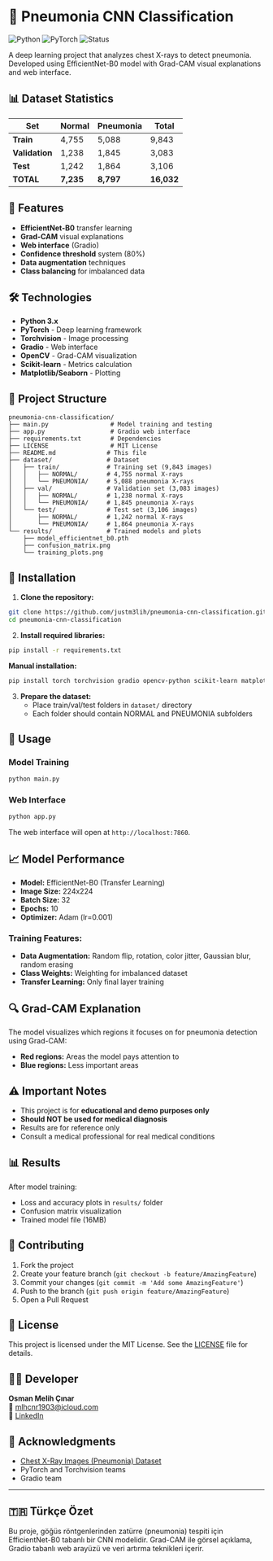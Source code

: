 # 🏥 Pneumonia CNN Classification

![Python](https://img.shields.io/badge/Python-3.x-blue)
![PyTorch](https://img.shields.io/badge/PyTorch-Framework-red)
![Status](https://img.shields.io/badge/Status-Completed-brightgreen)

A deep learning project that analyzes chest X-rays to detect pneumonia. Developed using EfficientNet-B0 model with Grad-CAM visual explanations and web interface.

## 📊 Dataset Statistics

| Set | Normal | Pneumonia | Total |
|-----|--------|-----------|--------|
| **Train** | 4,755 | 5,088 | 9,843 |
| **Validation** | 1,238 | 1,845 | 3,083 |
| **Test** | 1,242 | 1,864 | 3,106 |
| **TOTAL** | **7,235** | **8,797** | **16,032** |

## 🚀 Features

- **EfficientNet-B0** transfer learning
- **Grad-CAM** visual explanations
- **Web interface** (Gradio)
- **Confidence threshold** system (80%)
- **Data augmentation** techniques
- **Class balancing** for imbalanced data

## 🛠️ Technologies

- **Python 3.x**
- **PyTorch** - Deep learning framework
- **Torchvision** - Image processing
- **Gradio** - Web interface
- **OpenCV** - Grad-CAM visualization
- **Scikit-learn** - Metrics calculation
- **Matplotlib/Seaborn** - Plotting

## 📁 Project Structure

```
pneumonia-cnn-classification/
├── main.py                 # Model training and testing
├── app.py                  # Gradio web interface
├── requirements.txt        # Dependencies
├── LICENSE                 # MIT License
├── README.md              # This file
├── dataset/               # Dataset
│   ├── train/             # Training set (9,843 images)
│   │   ├── NORMAL/        # 4,755 normal X-rays
│   │   └── PNEUMONIA/     # 5,088 pneumonia X-rays
│   ├── val/               # Validation set (3,083 images)
│   │   ├── NORMAL/        # 1,238 normal X-rays
│   │   └── PNEUMONIA/     # 1,845 pneumonia X-rays
│   └── test/              # Test set (3,106 images)
│       ├── NORMAL/        # 1,242 normal X-rays
│       └── PNEUMONIA/     # 1,864 pneumonia X-rays
└── results/               # Trained models and plots
    ├── model_efficientnet_b0.pth
    ├── confusion_matrix.png
    └── training_plots.png
```

## 🔧 Installation

1. **Clone the repository:**
```bash
git clone https://github.com/justm3lih/pneumonia-cnn-classification.git
cd pneumonia-cnn-classification
```

2. **Install required libraries:**
```bash
pip install -r requirements.txt
```

**Manual installation:**
```bash
pip install torch torchvision gradio opencv-python scikit-learn matplotlib seaborn pillow
```

3. **Prepare the dataset:**
   - Place train/val/test folders in `dataset/` directory
   - Each folder should contain NORMAL and PNEUMONIA subfolders

## 🎯 Usage

### Model Training
```bash
python main.py
```

### Web Interface
```bash
python app.py
```

The web interface will open at `http://localhost:7860`.

## 📈 Model Performance

- **Model:** EfficientNet-B0 (Transfer Learning)
- **Image Size:** 224x224
- **Batch Size:** 32
- **Epochs:** 10
- **Optimizer:** Adam (lr=0.001)

### Training Features:
- **Data Augmentation:** Random flip, rotation, color jitter, Gaussian blur, random erasing
- **Class Weights:** Weighting for imbalanced dataset
- **Transfer Learning:** Only final layer training

## 🔍 Grad-CAM Explanation

The model visualizes which regions it focuses on for pneumonia detection using Grad-CAM:
- **Red regions:** Areas the model pays attention to
- **Blue regions:** Less important areas

## ⚠️ Important Notes

- This project is for **educational and demo purposes only**
- **Should NOT be used for medical diagnosis**
- Results are for reference only
- Consult a medical professional for real medical conditions

## 📊 Results

After model training:
- Loss and accuracy plots in `results/` folder
- Confusion matrix visualization
- Trained model file (16MB)

## 🤝 Contributing

1. Fork the project
2. Create your feature branch (`git checkout -b feature/AmazingFeature`)
3. Commit your changes (`git commit -m 'Add some AmazingFeature'`)
4. Push to the branch (`git push origin feature/AmazingFeature`)
5. Open a Pull Request

## 📄 License

This project is licensed under the MIT License. See the [LICENSE](LICENSE) file for details.

## 👨‍💻 Developer

**Osman Melih Çınar**  
📧 [mlhcnr1903@icloud.com](mailto:mlhcnr1903@icloud.com)  
💼 [LinkedIn](https://www.linkedin.com/in/osman-melih-%C3%A7%C4%B1nar-76312332a/)

## 🙏 Acknowledgments

- [Chest X-Ray Images (Pneumonia) Dataset](https://www.kaggle.com/datasets/paultimothymooney/chest-xray-pneumonia)
- PyTorch and Torchvision teams
- Gradio team

---

## 🇹🇷 Türkçe Özet
Bu proje, göğüs röntgenlerinden zatürre (pneumonia) tespiti için EfficientNet-B0 tabanlı bir CNN modelidir. 
Grad-CAM ile görsel açıklama, Gradio tabanlı web arayüzü ve veri artırma teknikleri içerir.